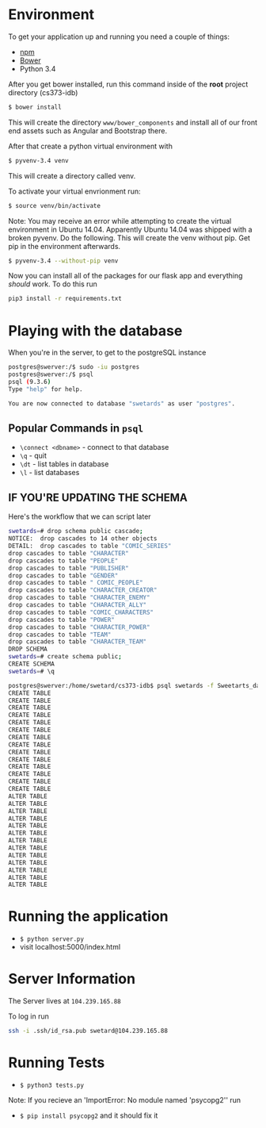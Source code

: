 # Environment
To get your application up and running you need a couple of things:
* [npm](https://www.npmjs.com/)
* [Bower](http://bower.io)
* Python 3.4

After you get bower installed, run this command inside of the **root** project directory (cs373-idb)
```bash
$ bower install
```

This will create the directory `www/bower_components` and install all of our front end assets such as Angular and Bootstrap there.

After that create a python virtual environment with
```bash
$ pyvenv-3.4 venv
```

This will create a directory called venv. 

To activate your virtual envrionment run:
```bash
$ source venv/bin/activate
```

Note: You may receive an error while attempting to create the virtual environment in Ubuntu 14.04. Apparently Ubuntu 14.04 was shipped with a broken pyvenv. Do the following. This will create the venv without pip. Get pip in the environment afterwards.

```bash
$ pyvenv-3.4 --without-pip venv
```

Now you can install all of the packages for our flask app and everything *should* work. To do this run
```bash
pip3 install -r requirements.txt
```

# Playing with the database
When you're in the server, to get to the postgreSQL instance
```bash
postgres@swerver:/$ sudo -iu postgres
postgres@swerver:/$ psql
psql (9.3.6)
Type "help" for help.

You are now connected to database "swetards" as user "postgres".
```

## Popular Commands in `psql`
* `\connect <dbname>` - connect to that database
* `\q` - quit
* `\dt` - list tables in database
* `\l` - list databases

## IF YOU'RE UPDATING THE SCHEMA
Here's the workflow that we can script later
```bash
swetards=# drop schema public cascade;
NOTICE:  drop cascades to 14 other objects
DETAIL:  drop cascades to table "COMIC_SERIES"
drop cascades to table "CHARACTER"
drop cascades to table "PEOPLE"
drop cascades to table "PUBLISHER"
drop cascades to table "GENDER"
drop cascades to table " COMIC_PEOPLE"
drop cascades to table "CHARACTER_CREATOR"
drop cascades to table "CHARACTER_ENEMY"
drop cascades to table "CHARACTER_ALLY"
drop cascades to table "COMIC_CHARACTERS"
drop cascades to table "POWER"
drop cascades to table "CHARACTER_POWER"
drop cascades to table "TEAM"
drop cascades to table "CHARACTER_TEAM"
DROP SCHEMA
swetards=# create schema public;
CREATE SCHEMA
swetards=# \q

postgres@swerver:/home/swetard/cs373-idb$ psql swetards -f Sweetarts_datamodel.sql
CREATE TABLE
CREATE TABLE
CREATE TABLE
CREATE TABLE
CREATE TABLE
CREATE TABLE
CREATE TABLE
CREATE TABLE
CREATE TABLE
CREATE TABLE
CREATE TABLE
CREATE TABLE
CREATE TABLE
CREATE TABLE
ALTER TABLE
ALTER TABLE
ALTER TABLE
ALTER TABLE
ALTER TABLE
ALTER TABLE
ALTER TABLE
ALTER TABLE
ALTER TABLE
ALTER TABLE
ALTER TABLE
ALTER TABLE
ALTER TABLE

```

# Running the application
* `$ python server.py`
* visit localhost:5000/index.html

# Server Information
The Server lives at `104.239.165.88`

To log in run
```bash
ssh -i .ssh/id_rsa.pub swetard@104.239.165.88
```

# Running Tests
* `$ python3 tests.py`

Note: If you recieve an 'ImportError: No module named 'psycopg2'' run
* `$ pip install psycopg2`
and it should fix it


